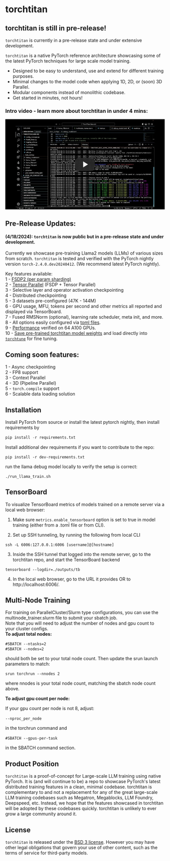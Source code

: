 # torchtitan

## torchtitan is still in pre-release!
`torchtitan` is currently in a pre-release state and under extensive development.

`torchtitan` is a native PyTorch reference architecture showcasing some of the latest PyTorch techniques for large scale model training.
* Designed to be easy to understand, use and extend for different training purposes.
* Minimal changes to the model code when applying 1D, 2D, or (soon) 3D Parallel.
* Modular components instead of monolithic codebase.
* Get started in minutes, not hours!

### Intro video - learn more about torchtitan in under 4 mins:

[![Welcome to TorchTrain!](assets/images/titan_play_video.jpg)](https://youtu.be/ee5DOEqD35I?si=_B94PbVv0V5ZnNKE "Welcome to TorchTrain!")

## Pre-Release Updates:
#### (4/18/2024): `torchtitan` is now public but in a pre-release state and under development.
Currently we showcase pre-training Llama2 models (LLMs) of various sizes from scratch. `torchtitan` is tested and verified with the PyTorch nightly version `torch-2.4.0.dev20240412`. (We recommend latest PyTorch nightly).

Key features available:</br>
1 - [FSDP2 (per param sharding)](docs/fsdp.md) </br>
2 - [Tensor Parallel](https://pytorch.org/docs/stable/distributed.tensor.parallel.html) (FSDP + Tensor Parallel)</br>
3 - Selective layer and operator activation checkpointing </br>
4 - Distributed checkpointing </br>
5 - 3 datasets pre-configured (47K - 144M)</br>
6 - GPU usage, MFU, tokens per second and other metrics all reported and displayed via TensorBoard.</br>
7 - Fused RMSNorm (optional), learning rate scheduler, meta init, and more.</br>
8 - All options easily configured via [toml files](train_configs/).</br>
9 - [Performance](docs/performance.md) verified on 64 A100 GPUs.</br>
10 - [Save pre-trained torchtitan model weights](docs/checkpoint.md) and load directly into [`torchtune`](https://github.com/pytorch/torchtune) for fine tuning. </br>


## Coming soon features:
1 - Async checkpointing </br>
2 - FP8 support </br>
3 - Context Parallel </br>
4 - 3D (Pipeline Parallel) </br>
5 - `torch.compile` support </br>
6 - Scalable data loading solution </br>


## Installation

Install PyTorch from source or install the latest pytorch nightly, then install requirements by

```python
pip install -r requirements.txt
```

Install additional dev requirements if you want to contribute to the repo:
```
pip install -r dev-requirements.txt
```

run the llama debug model locally to verify the setup is correct:

```
./run_llama_train.sh
```


## TensorBoard

To visualize TensorBoard metrics of models trained on a remote server via a local web browser:

1. Make sure `metrics.enable_tensorboard` option is set to true in model training (either from a .toml file or from CLI).

2. Set up SSH tunneling, by running the following from local CLI
```
ssh -L 6006:127.0.0.1:6006 [username]@[hostname]
```

3. Inside the SSH tunnel that logged into the remote server, go to the torchtitan repo, and start the TensorBoard backend
```
tensorboard --logdir=./outputs/tb
```

4. In the local web browser, go to the URL it provides OR to http://localhost:6006/.


## Multi-Node Training
For training on ParallelCluster/Slurm type configurations, you can use the multinode_trainer.slurm file to submit your sbatch job.</br>
Note that you will need to adjust the number of nodes and gpu count to your cluster configs.</br>
<b>To adjust total nodes:</b>
```
#SBATCH --ntasks=2
#SBATCH --nodes=2
```
should both be set to your total node count.
Then update the srun launch parameters to match:
```
srun torchrun --nnodes 2
```
where nnodes is your total node count, matching the sbatch node count above.

<b>To adjust gpu count per node:</b>

If your gpu count per node is not 8, adjust:

```--nproc_per_node```

 in the torchrun command and

```#SBATCH --gpus-per-task```

in the SBATCH command section.

## Product Position
`torchtitan` is a proof-of-concept for Large-scale LLM training using native PyTorch. It is (and will continue to be) a repo to showcase PyTorch's latest distributed training features in a clean, minimal codebase. torchtitan is complementary to and not a replacement for any of the great large-scale LLM training codebases such as Megatron, Megablocks, LLM Foundry, Deepspeed, etc. Instead, we hope that the features showcased in torchtitan will be adopted by these codebases quickly. torchtitan is unlikely to ever grow a large community around it.

## License

`torchtitan` is released under the [BSD 3 license](./LICENSE). However you may have other legal obligations that govern your use of other content, such as the terms of service for third-party models.
